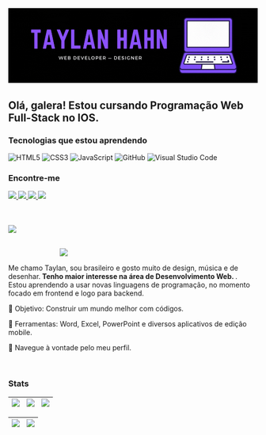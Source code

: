 <a href="https://www.linkedin.com/in/taylanhahn/">
<img src="taylanhahngif.gif">
</a>

## Olá, galera! Estou cursando Programação Web Full-Stack no IOS.

### Tecnologias que estou aprendendo

![HTML5](https://img.shields.io/badge/html5-orange.svg?style=for-the-badge&logo=html5&logoColor=white)
![CSS3](https://img.shields.io/badge/css3-%231572B6.svg?style=for-the-badge&logo=css3&logoColor=white)
![JavaScript](https://img.shields.io/badge/javascript-yellow.svg?style=for-the-badge&logo=javascript&logoColor=black)
![GitHub](https://img.shields.io/badge/github-%23121011.svg?style=for-the-badge&logo=github&logoColor=white)
![Visual Studio Code](https://img.shields.io/badge/VS%20Code-0078d7.svg?style=for-the-badge&logo=visual-studio-code&logoColor=white)


### Encontre-me

<div>
  <!-- Work Links -->
  <a href="https://github.com/TaylanHahn" target="_blank">
    <img src="https://img.shields.io/badge/GitHub-100000?style=for-the-badge&logo=github&logoColor=white" target="_blank">
  </a>
  <a href="https://www.linkedin.com/in/taylanhahn/" target="_blank">
    <img src="https://img.shields.io/badge/-LinkedIn-%230077B5?style=for-the-badge&logo=linkedin&logoColor=white" target="_blank">
  </a>
  <a href = "mailto:taylan.hahn@gmail.com">
    <img src="https://img.shields.io/badge/Gmail-D14836?style=for-the-badge&logo=gmail&logoColor=white">
  </a>

  <!-- Social Links -->
  <a href="https://instagram.com/taylan.hahn/" target="_blank">
  <img src="https://img.shields.io/badge/-Instagram-%23E4405F?style=for-the-badge&logo=instagram&logoColor=white" target="_blank">
  </a>
</div>

<br><br>
<a href="https://github.com/TaylanHahn/github-readme-stats">
<img align="center" src="https://github-readme-stats.vercel.app/api/top-langs/?username=TaylanHahn&layout=compact&theme=dark&hide_border=true"></img>
</a> 


<br>

<img src="https://raw.githubusercontent.com/MicaelliMedeiros/micaellimedeiros/master/image/computer-illustration.png" min-width="300px" max-width="400px" width="400px" align="right">
<br>

<p align="left"> 
  Me chamo Taylan, sou brasileiro e gosto muito de design, música e de desenhar.<strong> Tenho maior interesse na área de Desenvolvimento Web. </strong>. <br>
  Estou aprendendo a usar novas linguagens de programação, no momento focado em frontend e logo para backend.
</p>

<p align="left">
 
  🎯 Objetivo: Construir um mundo melhor com códigos.
</p>

<p align="left">
</p>

  💼 Ferramentas: Word, Excel, PowerPoint e diversos aplicativos de edição mobile.


<p align="left">
  💜 Navegue à vontade pelo meu perfil.
</p>
<br>

### Stats

| ![](http://github-profile-summary-cards.vercel.app/api/cards/stats?username=taylanhahn&theme=tokyonight) | ![](http://github-profile-summary-cards.vercel.app/api/cards/repos-per-language?username=taylanhahn&hide=Html&theme=tokyonight) | ![](http://github-profile-summary-cards.vercel.app/api/cards/most-commit-language?username=taylanhahn&theme=tokyonight) |
| :-: | :-: | :-: |

| ![](http://github-profile-summary-cards.vercel.app/api/cards/profile-details?username=taylanhahn&theme=tokyonight) | ![](https://github-readme-streak-stats.herokuapp.com/?user=taylanhahn&theme=tokyonight&hide_border=true&date_format=M%20j%5B%2C%20Y%5D&background=1A1B27&stroke=35AFA3&ring=BF91F3&fire=BF91F3&currStreakNum=BF91F3&sideNums=BF91F3&currStreakLabel=BF91F3&sideLabels=BF91F3&dates=35AFA3) |
| :-: | :-: |

